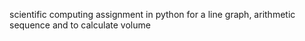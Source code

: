 scientific computing assignment in python
for a line graph, arithmetic sequence and to calculate volume
